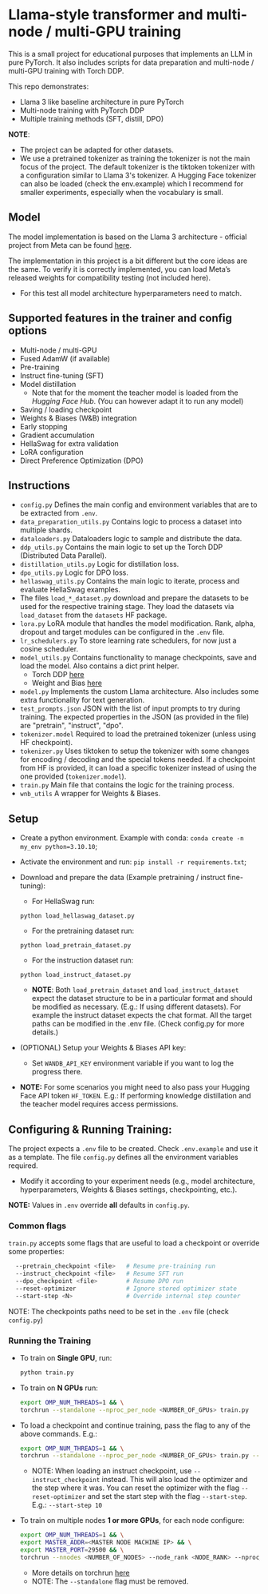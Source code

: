 # Llama-style transformer and multi-node / multi-GPU training

This is a small project for educational purposes that implements an LLM in pure PyTorch. It also includes scripts for data preparation and multi-node / multi-GPU training with Torch DDP.

This repo demonstrates:
- Llama 3 like baseline architecture in pure PyTorch
- Multi-node training with PyTorch DDP
- Multiple training methods (SFT, distill, DPO)

**NOTE**: 
- The project can be adapted for other datasets.
- We use a pretrained tokenizer as training the tokenizer is not the main focus of the project. The default tokenizer is the tiktoken tokenizer with a configuration similar to Llama 3's tokenizer. A Hugging Face tokenizer can also be loaded (check the env.example) which I recommend for smaller experiments, especially when the vocabulary is small.

## Model
The model implementation is based on the Llama 3 architecture - official project from Meta can be found [here](https://github.com/meta-llama/llama3).

The implementation in this project is a bit different but the core ideas are the same. To verify it is correctly implemented, you can load Meta’s released weights for compatibility testing (not included here).
- For this test all model architecture hyperparameters need to match.

## Supported features in the trainer and config options
- Multi-node / multi-GPU
- Fused AdamW (if available)
- Pre-training
- Instruct fine-tuning (SFT)
- Model distillation
  - Note that for the moment the teacher model is loaded from the *Hugging Face Hub*. (You can however adapt it to run any model) 
- Saving / loading checkpoint
- Weights & Biases (W&B) integration
- Early stopping
- Gradient accumulation
- HellaSwag for extra validation
- LoRA configuration
- Direct Preference Optimization (DPO)

## Instructions
- `config.py` Defines the main config and environment variables that are to be extracted from `.env`.
- `data_preparation_utils.py` Contains logic to process a dataset into multiple shards.
- `dataloaders.py` Dataloaders logic to sample and distribute the data.
- `ddp_utils.py` Contains the main logic to set up the Torch DDP (Distributed Data Parallel).
- `distillation_utils.py` Logic for distillation loss.
- `dpo_utils.py` Logic for DPO loss.
- `hellaswag_utils.py` Contains the main logic to iterate, process and evaluate HellaSwag examples.
- The files `load_*_dataset.py` download and prepare the datasets to be used for the respective training stage. They load the datasets via `load_dataset` from the `datasets` HF package.
- `lora.py` LoRA module that handles the model modification. Rank, alpha, dropout and target modules can be configured in the `.env` file.
- `lr_schedulers.py` To store learning rate schedulers, for now just a cosine scheduler.
- `model_utils.py` Contains functionality to manage checkpoints, save and load the model. Also contains a dict print helper.
  - Torch DDP [here](https://pytorch.org/tutorials/intermediate/ddp_tutorial.html)
  - Weight and Bias [here](https://wandb.ai/site/)
- `model.py` Implements the custom Llama architecture. Also includes some extra functionality for text generation.
- `test_prompts.json` JSON with the list of input prompts to try during training. The expected properties in the JSON (as provided in the file) are "pretrain", "instruct", "dpo".
- `tokenizer.model` Required to load the pretrained tokenizer (unless using HF checkpoint).
- `tokenizer.py` Uses tiktoken to setup the tokenizer with some changes for encoding / decoding and the special tokens needed. If a checkpoint from HF is provided, it can load a specific tokenizer instead of using the one provided (`tokenizer.model`).
- `train.py` Main file that contains the logic for the training process.
- `wnb_utils` A wrapper for Weights & Biases.

## Setup
- Create a python environment. Example with conda: `conda create -n my_env python=3.10.10`;
- Activate the environment and run: `pip install -r requirements.txt`;
- Download and prepare the data (Example pretraining / instruct fine-tuning):
  - For HellaSwag run:
  ```
  python load_hellaswag_dataset.py
  ```
  - For the pretraining dataset run: 
  ```
  python load_pretrain_dataset.py
  ```
  - For the instruction dataset run: 
  ```
  python load_instruct_dataset.py
  ```
    - **NOTE**: Both `load_pretrain_dataset` and `load_instruct_dataset` expect the dataset structure to be in a particular format and should be modified as necessary. (E.g.: If using different datasets). For example the instruct dataset expects the chat format.
    All the target paths can be modified in the .env file. (Check config.py for more details.)
  
- (OPTIONAL) Setup your Weights & Biases API key:
  - Set `WANDB_API_KEY` environment variable if you want to log the progress there.

- **NOTE:** For some scenarios you might need to also pass your Hugging Face API token `HF_TOKEN`. E.g.: If performing knowledge distillation and the teacher model requires access permissions.

## Configuring & Running Training:
The project expects a `.env` file to be created. Check `.env.example` and use it as a template.
The file `config.py` defines all the environment variables required.
- Modify it according to your experiment needs (e.g., model architecture, hyperparameters, Weights & Biases settings, checkpointing, etc.).

**NOTE:** Values in `.env` override **all** defaults in `config.py`.

### Common flags
`train.py` accepts some flags that are useful to load a checkpoint or override some properties:

```bash
  --pretrain_checkpoint <file>   # Resume pre-training run
  --instruct_checkpoint <file>   # Resume SFT run
  --dpo_checkpoint <file>        # Resume DPO run
  --reset-optimizer              # Ignore stored optimizer state
  --start-step <N>               # Override internal step counter
```
  NOTE: The checkpoints paths need to be set in the `.env` file (check `config.py`)

### Running the Training
- To train on **Single GPU**, run:
    ```bash
    python train.py
    ```

- To train on **N GPUs** run:
    ```bash
    export OMP_NUM_THREADS=1 && \
    torchrun --standalone --nproc_per_node <NUMBER_OF_GPUs> train.py
    ```

- To load a checkpoint and continue training, pass the flag to any of the above commands. E.g.:
    ```bash
    export OMP_NUM_THREADS=1 && \
    torchrun --standalone --nproc_per_node <NUMBER_OF_GPUs> train.py --pretrain_checkpoint <CHECKPOINT_FILE_NAME>
    ```
    - NOTE: When loading an instruct checkpoint, use `--instruct_checkpoint` instead. This will also load the optimizer and the step where it was. You can reset the optimizer with the flag `--reset-optimizer` and set the start step with the flag `--start-step`. E.g.: `--start-step 10`

- To train on multiple nodes **1 or more GPUs**, for each node configure:
    ```bash
    export OMP_NUM_THREADS=1 && \
    export MASTER_ADDR=<MASTER NODE MACHINE IP> && \
    export MASTER_PORT=29500 && \
    torchrun --nnodes <NUMBER_OF_NODES> --node_rank <NODE_RANK> --nproc_per_node <NUMBER_OF_GPUs> train.py
    ```
    - More details on torchrun [here](https://pytorch.org/docs/stable/elastic/run.html)
    - NOTE: The `--standalone` flag must be removed.
